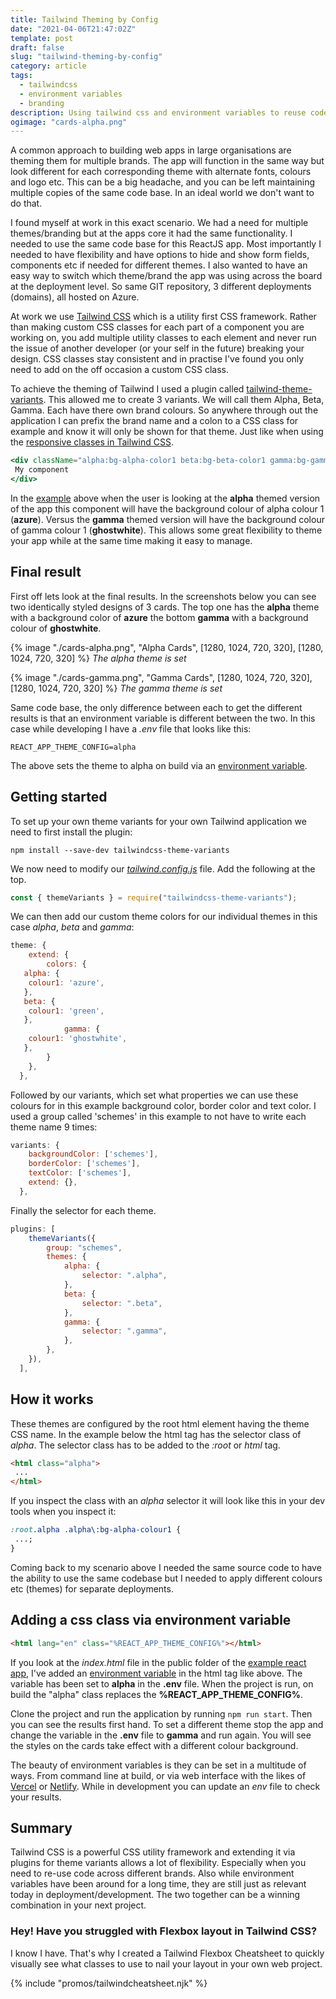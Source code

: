 ```yaml
---
title: Tailwind Theming by Config
date: "2021-04-06T21:47:02Z"
template: post
draft: false
slug: "tailwind-theming-by-config"
category: article
tags:
  - tailwindcss
  - environment variables
  - branding
description: Using tailwind css and environment variables to reuse code for multiple brands on the same codebase.
ogimage: "cards-alpha.png"
---
```


A common approach to building web apps in large organisations are theming them for multiple brands. The app will function in the same way but look different for each corresponding theme with alternate fonts, colours and logo etc. This can be a big headache, and you can be left maintaining multiple copies of the same code base. In an ideal world we don't want to do that.

I found myself at work in this exact scenario. We had a need for multiple themes/branding but at the apps core it had the same functionality. I needed to use the same code base for this ReactJS app. Most importantly I needed to have flexibility and have options to hide and show form fields, components etc if needed for different themes. I also wanted to have an easy way to switch which theme/brand the app was using across the board at the deployment level. So same GIT repository, 3 different deployments (domains), all hosted on Azure.

At work we use [Tailwind CSS](https://tailwindcss.com) which is a utility first CSS framework. Rather than making custom CSS classes for each part of a component you are working on, you add multiple utility classes to each element and never run the issue of another developer (or your self in the future) breaking your design. CSS classes stay consistent and in practise I've found you only need to add on the off occasion a custom CSS class.

To achieve the theming of Tailwind I used a plugin called [tailwind-theme-variants](https://github.com/JakeNavith/tailwindcss-theme-variants). This allowed me to create 3 variants. We will call them Alpha, Beta, Gamma. Each have there own brand colours. So anywhere through out the application I can prefix the brand name and a colon to a CSS class for example and know it will only be shown for that theme. Just like when using the [responsive classes in Tailwind CSS](https://tailwindcss.com/docs/responsive-design).

```jsx
<div className="alpha:bg-alpha-color1 beta:bg-beta-color1 gamma:bg-gamma-color1 text-sm">
 My component
</div>
```

In the [example](https://github.com/andrewjamesford/tailwind-theming-by-config-example) above when the user is looking at the **alpha** themed version of the app this component will have the background colour of alpha colour 1 (**<span style="border-bottom: 3px solid azure;">azure</span>**). Versus the **gamma** themed version will have the background colour of gamma colour 1 (**<span style="border-bottom: 3px solid ghostwhite">ghostwhite</span>**). This allows some great flexibility to theme your app while at the same time making it easy to manage.

## Final result

First off lets look at the final results. In the screenshots below you can see two identically styled designs of 3 cards. The top one has the **alpha** theme with a background color of **<span style="border-bottom: 3px solid azure;">azure</span>** the bottom **gamma** with a background colour of **<span style="border-bottom: 3px solid ghostwhite">ghostwhite</span>**.

{% image "./cards-alpha.png", "Alpha Cards", [1280, 1024, 720, 320], [1280, 1024, 720, 320] %}
_The alpha theme is set_

{% image "./cards-gamma.png", "Gamma Cards", [1280, 1024, 720, 320], [1280, 1024, 720, 320] %}
_The gamma theme is set_

Same code base, the only difference between each to get the different results is that an environment variable is different between the two. In this case while developing I have a _.env_ file that looks like this:

```properties
REACT_APP_THEME_CONFIG=alpha
```

The above sets the theme to alpha on build via an [environment variable](https://en.wikipedia.org/wiki/Environment_variable).

## Getting started

To set up your own theme variants for your own Tailwind application we need to first install the plugin:

```shell
npm install --save-dev tailwindcss-theme-variants
```

We now need to modify our [_tailwind.config.js_](https://github.com/andrewjamesford/tailwind-theming-by-config-example/blob/main/tailwind.config.js) file. Add the following at the top.

```js
const { themeVariants } = require("tailwindcss-theme-variants");
```

We can then add our custom theme colors for our individual themes in this case _alpha_, _beta_ and _gamma_:

```js
theme: {
    extend: {
        colors: {
   alpha: {
    colour1: 'azure',
   },
   beta: {
    colour1: 'green',
   },
            gamma: {
    colour1: 'ghostwhite',
   },
        }
    },
  },
```

Followed by our variants, which set what properties we can use these colours for in this example background color, border color and text color. I used a group called 'schemes' in this example to not have to write each theme name 9 times:

```js
variants: {
    backgroundColor: ['schemes'],
    borderColor: ['schemes'],
    textColor: ['schemes'],
    extend: {},
  },
```

Finally the selector for each theme.

```js
plugins: [
    themeVariants({
        group: "schemes",
        themes: {
            alpha: {
                selector: ".alpha",
            },
            beta: {
                selector: ".beta",
            },
            gamma: {
                selector: ".gamma",
            },
        },
    }),
  ],
```

## How it works

These themes are configured by the root html element having the theme CSS name. In the example below the html tag has the selector class of _alpha_. The selector class has to be added to the _:root_ or _html_ tag.

```html
<html class="alpha">
 ...
</html>
```

If you inspect the class with an _alpha_ selector it will look like this in your dev tools when you inspect it:

```css
:root.alpha .alpha\:bg-alpha-colour1 {
 ...;
}
```

Coming back to my scenario above I needed the same source code to have the ability to use the same codebase but I needed to apply different colours etc (themes) for separate deployments.

## Adding a css class via environment variable

```html
<html lang="en" class="%REACT_APP_THEME_CONFIG%"></html>
```

If you look at the _index.html_ file in the public folder of the [example react app](https://github.com/andrewjamesford/tailwind-theming-by-config-example), I've added an [environment variable](https://create-react-app.dev/docs/adding-custom-environment-variables/#referencing-environment-variables-in-the-html) in the html tag like above. The variable has been set to **alpha** in the **.env** file. When the project is run, on build the "alpha" class replaces the **%REACT_APP_THEME_CONFIG%**.

Clone the project and run the application by running `npm run start`. Then you can see the results first hand. To set a different theme stop the app and change the variable in the **.env** file to **gamma** and run again. You will see the styles on the cards take effect with a different colour background.

The beauty of environment variables is they can be set in a multitude of ways. From command line at build, or via web interface with the likes of [Vercel](https://vercel.com) or [Netlify](https://www.netlify.com). While in development you can update an _env_ file to check your results.

## Summary

Tailwind CSS is a powerful CSS utility framework and extending it via plugins for theme variants allows a lot of flexibility. Especially when you need to re-use code across different brands. Also while environment variables have been around for a long time, they are still just as relevant today in deployment/development. The two together can be a winning combination in your next project.

### Hey! Have you struggled with Flexbox layout in Tailwind CSS?

I know I have. That's why I created a Tailwind Flexbox Cheatsheet to quickly visually see what classes to use to nail your layout in your own web project.

{% include "promos/tailwindcheatsheet.njk" %}
